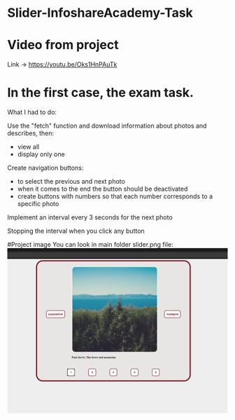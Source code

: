 # Slider-InfoshareAcademy-Task

# Video from project 
Link -> https://youtu.be/Oks1HnPAuTk

# In the first case, the exam task.

What I had to do:

Use the "fetch" function and download information about photos and describes, then:
- view all
- display only one

Create navigation buttons:
- to select the previous and next photo
- when it comes to the end the button should be deactivated
- create buttons with numbers so that each number corresponds to a specific photo

Implement an interval every 3 seconds for the next photo

Stopping the interval when you click any button

#Project image You can look in main folder slider.png file: 
<img src="/slider.png">

